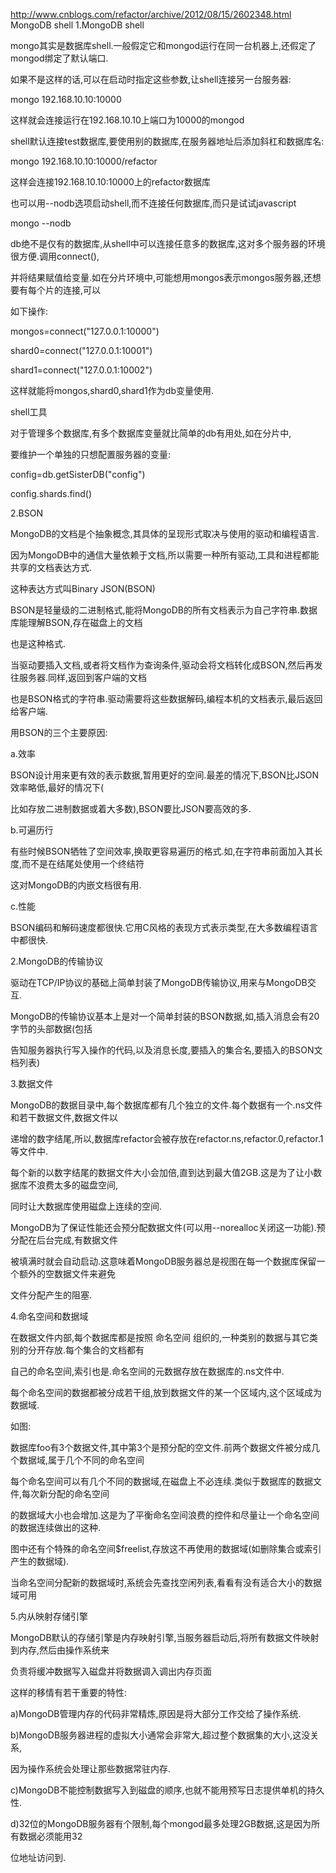 http://www.cnblogs.com/refactor/archive/2012/08/15/2602348.html
MongoDB shell
1.MongoDB shell

mongo其实是数据库shell.一般假定它和mongod运行在同一台机器上,还假定了mongod绑定了默认端口.

如果不是这样的话,可以在启动时指定这些参数,让shell连接另一台服务器:

mongo 192.168.10.10:10000

这样就会连接运行在192.168.10.10上端口为10000的mongod

shell默认连接test数据库,要使用别的数据库,在服务器地址后添加斜杠和数据库名:

mongo 192.168.10.10:10000/refactor

这样会连接192.168.10.10:10000上的refactor数据库

也可以用--nodb选项启动shell,而不连接任何数据库,而只是试试javascript

mongo --nodb

db绝不是仅有的数据库,从shell中可以连接任意多的数据库,这对多个服务器的环境很方便.调用connect(),

并将结果赋值给变量.如在分片环境中,可能想用mongos表示mongos服务器,还想要有每个片的连接,可以

如下操作:

mongos=connect("127.0.0.1:10000")

shard0=connect("127.0.0.1:10001")

shard1=connect("127.0.0.1:10002")

这样就能将mongos,shard0,shard1作为db变量使用.

 

shell工具

对于管理多个数据库,有多个数据库变量就比简单的db有用处,如在分片中,

要维护一个单独的只想配置服务器的变量:

config=db.getSisterDB("config")

config.shards.find()

 

2.BSON

MongoDB的文档是个抽象概念,其具体的呈现形式取决与使用的驱动和编程语言.

因为MongoDB中的通信大量依赖于文档,所以需要一种所有驱动,工具和进程都能共享的文档表达方式.

这种表达方式叫Binary JSON(BSON)

BSON是轻量级的二进制格式,能将MongoDB的所有文档表示为自己字符串.数据库能理解BSON,存在磁盘上的文档

也是这种格式.

当驱动要插入文档,或者将文档作为查询条件,驱动会将文档转化成BSON,然后再发往服务器.同样,返回到客户端的文档

也是BSON格式的字符串.驱动需要将这些数据解码,编程本机的文档表示,最后返回给客户端.

用BSON的三个主要原因:

a.效率

BSON设计用来更有效的表示数据,暂用更好的空间.最差的情况下,BSON比JSON效率略低,最好的情况下(

比如存放二进制数据或着大多数),BSON要比JSON要高效的多.

b.可遍历行

有些时候BSON牺牲了空间效率,换取更容易遍历的格式.如,在字符串前面加入其长度,而不是在结尾处使用一个终结符

这对MongoDB的内嵌文档很有用.

c.性能

BSON编码和解码速度都很快.它用C风格的表现方式表示类型,在大多数编程语言中都很快.

 

2.MongoDB的传输协议

驱动在TCP/IP协议的基础上简单封装了MongoDB传输协议,用来与MongoDB交互.

MongoDB的传输协议基本上是对一个简单封装的BSON数据,如,插入消息会有20字节的头部数据(包括

告知服务器执行写入操作的代码,以及消息长度,要插入的集合名,要插入的BSON文档列表)

 

3.数据文件

MongoDB的数据目录中,每个数据库都有几个独立的文件.每个数据有一个.ns文件和若干数据文件,数据文件以

递增的数字结尾,所以,数据库refactor会被存放在refactor.ns,refactor.0,refactor.1等文件中.

每个新的以数字结尾的数据文件大小会加倍,直到达到最大值2GB.这是为了让小数据库不浪费太多的磁盘空间,

同时让大数据库使用磁盘上连续的空间.

MongoDB为了保证性能还会预分配数据文件(可以用--norealloc关闭这一功能).预分配在后台完成,有数据文件

被填满时就会自动启动.这意味着MongoDB服务器总是视图在每一个数据库保留一个额外的空数据文件来避免

文件分配产生的阻塞.

 

4.命名空间和数据域

在数据文件内部,每个数据库都是按照 命名空间 组织的,一种类别的数据与其它类别的分开存放.每个集合的文档都有

自己的命名空间,索引也是.命名空间的元数据存放在数据库的.ns文件中.

每个命名空间的数据都被分成若干组,放到数据文件的某一个区域内,这个区域成为数据域.

如图:

数据库foo有3个数据文件,其中第3个是预分配的空文件.前两个数据文件被分成几个数据域,属于几个不同的命名空间

每个命名空间可以有几个不同的数据域,在磁盘上不必连续.类似于数据库的数据文件,每次新分配的命名空间

的数据域大小也会增加.这是为了平衡命名空间浪费的控件和尽量让一个命名空间的数据连续做出的这种.

图中还有个特殊的命名空间$freelist,存放这不再使用的数据域(如删除集合或索引产生的数据域).

当命名空间分配新的数据域时,系统会先查找空闲列表,看看有没有适合大小的数据域可用

 

5.内从映射存储引擎

MongoDB默认的存储引擎是内存映射引擎,当服务器启动后,将所有数据文件映射到内存,然后由操作系统来

负责将缓冲数据写入磁盘并将数据调入调出内存页面

这样的移情有若干重要的特性:

a)MongoDB管理内存的代码非常精炼,原因是将大部分工作交给了操作系统.

b)MongoDB服务器进程的虚拟大小通常会非常大,超过整个数据集的大小,这没关系,

因为操作系统会处理让那些数据常驻内存.

c)MongoDB不能控制数据写入到磁盘的顺序,也就不能用预写日志提供单机的持久性.

d)32位的MongoDB服务器有个限制,每个mongod最多处理2GB数据,这是因为所有数据必须能用32

位地址访问到.
